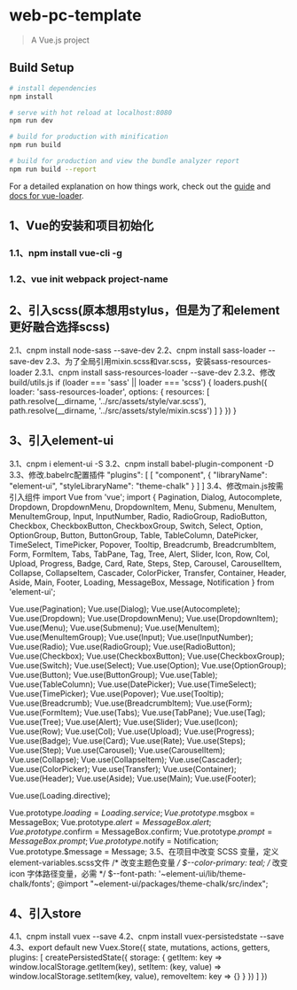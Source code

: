 # web-pc-template

> A Vue.js project

## Build Setup

``` bash
# install dependencies
npm install

# serve with hot reload at localhost:8080
npm run dev

# build for production with minification
npm run build

# build for production and view the bundle analyzer report
npm run build --report
```

For a detailed explanation on how things work, check out the [guide](http://vuejs-templates.github.io/webpack/) and [docs for vue-loader](http://vuejs.github.io/vue-loader).

## 1、Vue的安装和项目初始化
### 1.1、npm install vue-cli -g
### 1.2、vue init webpack project-name
## 2、引入scss(原本想用stylus，但是为了和element更好融合选择scss)
2.1、cnpm install node-sass --save-dev
2.2、cnpm install sass-loader --save-dev
2.3、为了全局引用mixin.scss和var.scss，安装sass-resources-loader
2.3.1、cnpm install sass-resources-loader --save-dev
2.3.2、修改build/utils.js
if (loader === 'sass' || loader === 'scss') {
  loaders.push({
    loader: 'sass-resources-loader',
    options: {
      resources: [
        path.resolve(__dirname, '../src/assets/style/var.scss'),
        path.resolve(__dirname, '../src/assets/style/mixin.scss')
      ]
    }
  })
}
## 3、引入element-ui
3.1、cnpm i element-ui -S
3.2、cnpm install babel-plugin-component -D
3.3、修改.babelrc配置插件
"plugins": [
    [
      "component",
      {
        "libraryName": "element-ui",
        "styleLibraryName": "theme-chalk"
      }
    ]
  ]
3.4、修改main.js按需引入组件
import Vue from 'vue';
import {
  Pagination,
  Dialog,
  Autocomplete,
  Dropdown,
  DropdownMenu,
  DropdownItem,
  Menu,
  Submenu,
  MenuItem,
  MenuItemGroup,
  Input,
  InputNumber,
  Radio,
  RadioGroup,
  RadioButton,
  Checkbox,
  CheckboxButton,
  CheckboxGroup,
  Switch,
  Select,
  Option,
  OptionGroup,
  Button,
  ButtonGroup,
  Table,
  TableColumn,
  DatePicker,
  TimeSelect,
  TimePicker,
  Popover,
  Tooltip,
  Breadcrumb,
  BreadcrumbItem,
  Form,
  FormItem,
  Tabs,
  TabPane,
  Tag,
  Tree,
  Alert,
  Slider,
  Icon,
  Row,
  Col,
  Upload,
  Progress,
  Badge,
  Card,
  Rate,
  Steps,
  Step,
  Carousel,
  CarouselItem,
  Collapse,
  CollapseItem,
  Cascader,
  ColorPicker,
  Transfer,
  Container,
  Header,
  Aside,
  Main,
  Footer,
  Loading,
  MessageBox,
  Message,
  Notification
} from 'element-ui';

Vue.use(Pagination);
Vue.use(Dialog);
Vue.use(Autocomplete);
Vue.use(Dropdown);
Vue.use(DropdownMenu);
Vue.use(DropdownItem);
Vue.use(Menu);
Vue.use(Submenu);
Vue.use(MenuItem);
Vue.use(MenuItemGroup);
Vue.use(Input);
Vue.use(InputNumber);
Vue.use(Radio);
Vue.use(RadioGroup);
Vue.use(RadioButton);
Vue.use(Checkbox);
Vue.use(CheckboxButton);
Vue.use(CheckboxGroup);
Vue.use(Switch);
Vue.use(Select);
Vue.use(Option);
Vue.use(OptionGroup);
Vue.use(Button);
Vue.use(ButtonGroup);
Vue.use(Table);
Vue.use(TableColumn);
Vue.use(DatePicker);
Vue.use(TimeSelect);
Vue.use(TimePicker);
Vue.use(Popover);
Vue.use(Tooltip);
Vue.use(Breadcrumb);
Vue.use(BreadcrumbItem);
Vue.use(Form);
Vue.use(FormItem);
Vue.use(Tabs);
Vue.use(TabPane);
Vue.use(Tag);
Vue.use(Tree);
Vue.use(Alert);
Vue.use(Slider);
Vue.use(Icon);
Vue.use(Row);
Vue.use(Col);
Vue.use(Upload);
Vue.use(Progress);
Vue.use(Badge);
Vue.use(Card);
Vue.use(Rate);
Vue.use(Steps);
Vue.use(Step);
Vue.use(Carousel);
Vue.use(CarouselItem);
Vue.use(Collapse);
Vue.use(CollapseItem);
Vue.use(Cascader);
Vue.use(ColorPicker);
Vue.use(Transfer);
Vue.use(Container);
Vue.use(Header);
Vue.use(Aside);
Vue.use(Main);
Vue.use(Footer);

Vue.use(Loading.directive);

Vue.prototype.$loading = Loading.service;
Vue.prototype.$msgbox = MessageBox;
Vue.prototype.$alert = MessageBox.alert;
Vue.prototype.$confirm = MessageBox.confirm;
Vue.prototype.$prompt = MessageBox.prompt;
Vue.prototype.$notify = Notification;
Vue.prototype.$message = Message;
3.5、在项目中改变 SCSS 变量，定义element-variables.scss文件
/* 改变主题色变量 */
$--color-primary: teal;
/* 改变 icon 字体路径变量，必需 */
$--font-path: '~element-ui/lib/theme-chalk/fonts';
@import "~element-ui/packages/theme-chalk/src/index";
## 4、引入store
4.1、cnpm install vuex --save
4.2、cnpm install vuex-persistedstate --save
4.3、export default new Vuex.Store({
      state,
      mutations,
      actions,
      getters,
      plugins: [
        createPersistedState({
          storage: {
            getItem: key => window.localStorage.getItem(key),
            setItem: (key, value) => window.localStorage.setItem(key, value),
            removeItem: key => {}
          }
        })
      ]
    })
```
